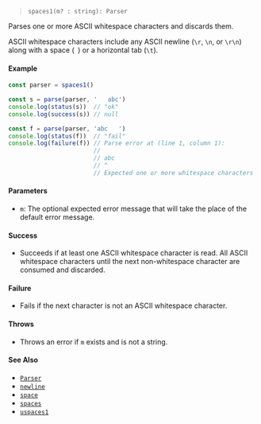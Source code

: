 <!--
 Copyright (c) 2020 Thomas J. Otterson
 
 This software is released under the MIT License.
 https://opensource.org/licenses/MIT
-->

> `spaces1(m? : string): Parser`

Parses one or more ASCII whitespace characters and discards them.

ASCII whitespace characters include any ASCII newline (`\r`, `\n`, or `\r\n`) along with a space (` `) or a horizontal tab (`\t`).

#### Example

```javascript
const parser = spaces1()

const s = parse(parser, '   abc')
console.log(status(s))  // "ok"
console.log(success(s)) // null

const f = parse(parser, 'abc   ')
console.log(status(f))  // "fail"
console.log(failure(f)) // Parse error at (line 1, column 1):
                        //
                        // abc   
                        // ^
                        // Expected one or more whitespace characters
```

#### Parameters

* `m`: The optional expected error message that will take the place of the default error message.

#### Success

* Succeeds if at least one ASCII whitespace character is read. All ASCII whitespace characters until the next non-whitespace character are consumed and discarded.

#### Failure

* Fails if the next character is not an ASCII whitespace character.

#### Throws

* Throws an error if `m` exists and is not a string.

#### See Also

* [`Parser`](../types/parser.md)
* [`newline`](newline.md)
* [`space`](space.md)
* [`spaces`](spaces.md)
* [`uspaces1`](uspaces1.md)